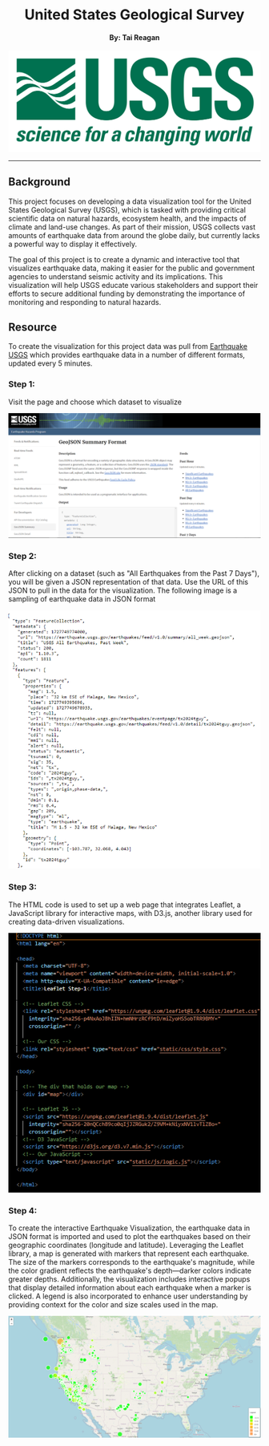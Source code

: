 <div align="center">
    <h1>United States Geological Survey</h1>
</div>


<div align="center">
    <h4>By: Tai Reagan</h4>
</div>

![logo](https://github.com/Taireagan/United-States-Geological-Survey/blob/main/Images/1-Logo.png)


---


## Background
This project focuses on developing a data visualization tool for the United States Geological Survey (USGS), which is tasked with providing critical scientific data on natural hazards, ecosystem health, and the impacts of climate and land-use changes. As part of their mission, USGS collects vast amounts of earthquake data from around the globe daily, but currently lacks a powerful way to display it effectively.

The goal of this project is to create a dynamic and interactive tool that visualizes earthquake data, making it easier for the public and government agencies to understand seismic activity and its implications. This visualization will help USGS educate various stakeholders and support their efforts to secure additional funding by demonstrating the importance of monitoring and responding to natural hazards.

## Resource
To create the visualization for this project data was pull from [Earthquake USGS](https://earthquake.usgs.gov/earthquakes/feed/v1.0/geojson.php) which provides earthquake data in a number of different formats, updated every 5 minutes.

### Step 1: 
Visit the page and choose which dataset to visualize

![data](https://github.com/Taireagan/United-States-Geological-Survey/blob/main/Images/3-Data.png)

### Step 2: 
After clicking on a dataset (such as "All Earthquakes from the Past 7 Days"), you will be given a JSON representation of that data. Use the URL of this JSON to pull in the data for the visualization. The following image is a sampling of earthquake data in JSON format

![earthquakedata](https://github.com/Taireagan/United-States-Geological-Survey/blob/main/Images/earthquakedata.png)

### Step 3:
The HTML code is used to set up a web page that integrates Leaflet, a JavaScript library for interactive maps, with D3.js, another library used for creating data-driven visualizations.

![htmlcode](https://github.com/Taireagan/United-States-Geological-Survey/blob/main/Images/htmlcode.png)


### Step 4:
To create the interactive Earthquake Visualization, the earthquake data in JSON format is imported and used to plot the earthquakes based on their geographic coordinates (longitude and latitude). Leveraging the Leaflet library, a map is generated with markers that represent each earthquake. The size of the markers corresponds to the earthquake's magnitude, while the color gradient reflects the earthquake's depth—darker colors indicate greater depths. Additionally, the visualization includes interactive popups that display detailed information about each earthquake when a marker is clicked. A legend is also incorporated to enhance user understanding by providing context for the color and size scales used in the map.

![heatmap](https://github.com/Taireagan/United-States-Geological-Survey/blob/main/Images/heatmap.png)